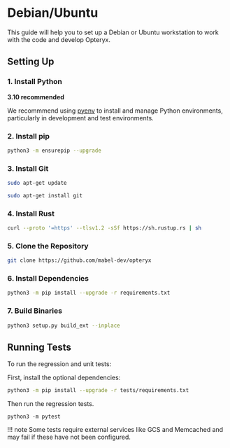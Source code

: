 # Debian/Ubuntu

This guide will help you to set up a Debian or Ubuntu workstation to work with the code and develop Opteryx.

## Setting Up

### 1. Install Python 

**3.10 recommended** 

We recommmend using [pyenv](https://github.com/pyenv/pyenv) to install and manage Python environments, particularly in development and test environments.

### 2. Install pip   

~~~bash
python3 -m ensurepip --upgrade
~~~

### 3. Install Git   

~~~bash
sudo apt-get update
~~~

~~~bash
sudo apt-get install git
~~~

### 4. Install Rust

~~~bash
curl --proto '=https' --tlsv1.2 -sSf https://sh.rustup.rs | sh
~~~

### 5. Clone the Repository   

~~~bash
git clone https://github.com/mabel-dev/opteryx
~~~

### 6. Install Dependencies   

~~~bash
python3 -m pip install --upgrade -r requirements.txt
~~~

### 7. Build Binaries   

~~~bash
python3 setup.py build_ext --inplace
~~~

## Running Tests

To run the regression and unit tests:

First, install the optional dependencies:

~~~bash
python3 -m pip install --upgrade -r tests/requirements.txt
~~~

Then run the regression tests.

~~~
python3 -m pytest
~~~

!!! note
    Some tests require external services like GCS and Memcached and may fail if these have not been configured.